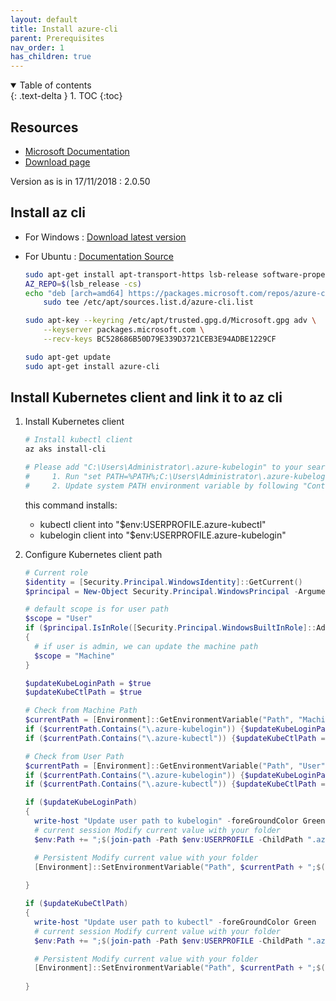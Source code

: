 ```yaml
---
layout: default
title: Install azure-cli
parent: Prerequisites
nav_order: 1
has_children: true
---
```


<details open markdown="block">
  <summary>
    Table of contents
  </summary>
  {: .text-delta }
1. TOC
{:toc}
</details>

## Resources

* [Microsoft Documentation](https://docs.microsoft.com/en-us/cli/azure/)
* [Download page](https://docs.microsoft.com/en-us/cli/azure/install-azure-cli)

Version as is in 17/11/2018 : 2.0.50

## Install az cli

* For Windows : [Download latest version](https://aka.ms/installazurecliwindows)  

* For Ubuntu  : [Documentation Source](https://docs.microsoft.com/fr-fr/cli/azure/install-azure-cli-apt?view=azure-cli-latest)

    ```bash
    sudo apt-get install apt-transport-https lsb-release software-properties-common -y
    AZ_REPO=$(lsb_release -cs)
    echo "deb [arch=amd64] https://packages.microsoft.com/repos/azure-cli/ $AZ_REPO main" | \
        sudo tee /etc/apt/sources.list.d/azure-cli.list

    sudo apt-key --keyring /etc/apt/trusted.gpg.d/Microsoft.gpg adv \
        --keyserver packages.microsoft.com \
        --recv-keys BC528686B50D79E339D3721CEB3E94ADBE1229CF

    sudo apt-get update
    sudo apt-get install azure-cli
    ```

## Install Kubernetes client and link it to az cli

1. Install Kubernetes client

    ``` bash
    # Install kubectl client
    az aks install-cli

    # Please add "C:\Users\Administrator\.azure-kubelogin" to your search PATH so the `kubelogin.exe` can be found. 2 options: 
    #     1. Run "set PATH=%PATH%;C:\Users\Administrator\.azure-kubelogin" or "$env:path += 'C:\Users\Administrator\.azure-kubelogin'" for PowerShell. This is good for the current command session.
    #     2. Update system PATH environment variable by following "Control Panel->System->Advanced->Environment Variables", and re-open the command window. You only need to do it once
    ```

    this command installs:

    * kubectl client into "$env:USERPROFILE\.azure-kubectl"
    * kubelogin client into "$env:USERPROFILE\.azure-kubelogin"

2. Configure Kubernetes client path

    ``` powershell
    # Current role
    $identity = [Security.Principal.WindowsIdentity]::GetCurrent()
    $principal = New-Object Security.Principal.WindowsPrincipal -ArgumentList $identity

    # default scope is for user path
    $scope = "User"
    if ($principal.IsInRole([Security.Principal.WindowsBuiltInRole]::Administrator))
    {
      # if user is admin, we can update the machine path
      $scope = "Machine"
    }  

    $updateKubeLoginPath = $true
    $updateKubeCtlPath = $true

    # Check from Machine Path
    $currentPath = [Environment]::GetEnvironmentVariable("Path", "Machine")
    if ($currentPath.Contains("\.azure-kubelogin")) {$updateKubeLoginPath = $false}
    if ($currentPath.Contains("\.azure-kubectl")) {$updateKubeCtlPath = $false}

    # Check from User Path
    $currentPath = [Environment]::GetEnvironmentVariable("Path", "User")
    if ($currentPath.Contains("\.azure-kubelogin")) {$updateKubeLoginPath = $false}
    if ($currentPath.Contains("\.azure-kubectl")) {$updateKubeCtlPath = $false}

    if ($updateKubeLoginPath)
    {
      write-host "Update user path to kubelogin" -foreGroundColor Green
      # current session Modify current value with your folder
      $env:Path += ";$(join-path -Path $env:USERPROFILE -ChildPath ".azure-kubelogin")"

      # Persistent Modify current value with your folder
      [Environment]::SetEnvironmentVariable("Path", $currentPath + ";$(join-path -Path $env:USERPROFILE -ChildPath ".azure-kubelogin")", "User")
      
    }

    if ($updateKubeCtlPath)
    {
      write-host "Update user path to kubectl" -foreGroundColor Green
      # current session Modify current value with your folder
      $env:Path += ";$(join-path -Path $env:USERPROFILE -ChildPath ".azure-kubectl")"

      # Persistent Modify current value with your folder
      [Environment]::SetEnvironmentVariable("Path", $currentPath + ";$(join-path -Path $env:USERPROFILE -ChildPath ".azure-kubectl")", "User")
      
    }

    ```